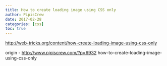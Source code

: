```yaml
---
title: How to create loading image using CSS only
author: PipisCrew
date: 2017-02-28
categories: [css]
toc: true
---
```


http://web-tricks.org/content/how-create-loading-image-using-css-only

origin - http://www.pipiscrew.com/?p=6932 how-to-create-loading-image-using-css-only